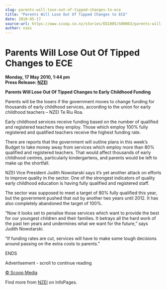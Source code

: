 ```yaml
---
slug: parents-will-lose-out-of-tipped-changes-to-ece
title: "Parents Will Lose Out Of Tipped Changes to ECE"
date: 2010-05-17
source-url: https://www.scoop.co.nz/stories/ED1005/S00063/parents-will-lose-out-of-tipped-changes-to-ece.htm
author: nzei
---
```

Parents Will Lose Out Of Tipped Changes to ECE
==============================================

**Monday, 17 May 2010, 1:44 pm**  
**Press Release: [NZEI](https://info.scoop.co.nz/NZEI)**

**Parents Will Lose Out Of Tipped Changes to Early Childhood Funding**

Parents will be the losers if the government moves to change funding for thousands of early childhood services, according to the union for early childhood teachers – NZEI Te Riu Roa.

Early childhood services receive funding based on the number of qualified and registered teachers they employ. Those which employ 100% fully registered and qualified teachers receive the highest funding rate.

There are reports that the government will outline plans in this week’s Budget to take money away from services which employ more than 80% qualified and registered teachers. That would affect thousands of early childhood centres, particularly kindergartens, and parents would be left to make up the shortfall.

NZEI Vice President Judith Nowotarski says it’s yet another attack on efforts to improve quality in the sector. One of the strongest indicators of quality early childhood education is having fully qualified and registered staff.

The sector was supposed to meet a target of 80% fully qualified this year, but the government pushed that out by another two years until 2012. It has also completely abandoned the target of 100%.

“Now it looks set to penalise those services which want to provide the best for our youngest children and their families. It betrays all the hard work of the past ten years and undermines what we want for the future,” says Judith Nowotarski.

“If funding rates are cut, services will have to make some tough decisions around passing on the extra costs to parents.”

ENDS  

Advertisement - scroll to continue reading





[© Scoop Media](http://www.scoop.co.nz/about/terms.html)

Find more from [NZEI](https://info.scoop.co.nz/NZEI) on InfoPages.